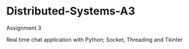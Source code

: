 # Distributed-Systems-A3

Assignment 3 

Real time chat application with Python; Socket, Threading and Tkinter
